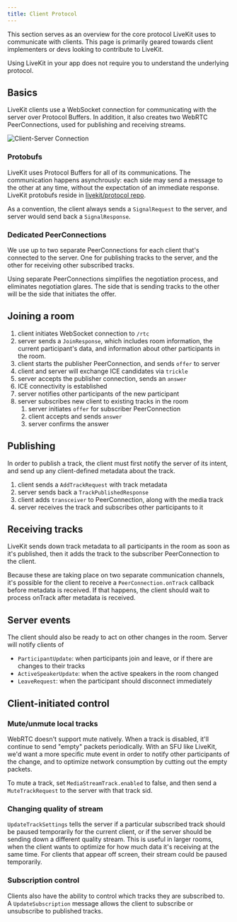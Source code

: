 ```yaml
---
title: Client Protocol
---
```


This section serves as an overview for the core protocol LiveKit uses to communicate with clients. This page is primarily geared towards client implementers or devs looking to contribute to LiveKit.

Using LiveKit in your app does not require you to understand the underlying protocol.

## Basics

LiveKit clients use a WebSocket connection for communicating with the server over Protocol Buffers. In addition, it also creates two WebRTC PeerConnections, used for publishing and receiving streams.

![Client-Server Connection](/img/client-server-connection.png)

### Protobufs

LiveKit uses Protocol Buffers for all of its communications. The communication happens asynchrously: each side may send a message to the other at any time, without the expectation of an immediate response. LiveKit protobufs reside in [livekit/protocol repo](https://github.com/livekit/protocol).

As a convention, the client always sends a `SignalRequest` to the server, and server would send back a `SignalResponse`.

### Dedicated PeerConnections

We use up to two separate PeerConnections for each client that's connected to the server. One for publishing tracks to the server, and the other for receiving other subscribed tracks.

Using separate PeerConnections simplifies the negotiation process, and eliminates negotiation glares. The side that is sending tracks to the other will be the side that initiates the offer.

## Joining a room

1. client initiates WebSocket connection to `/rtc`
2. server sends a `JoinResponse`, which includes room information, the current participant's data, and information about other participants in the room.
3. client starts the publisher PeerConnection, and sends `offer` to server
4. client and server will exchange ICE candidates via `trickle`
5. server accepts the publisher connection, sends an `answer`
6. ICE connectivity is established
7. server notifies other participants of the new participant
8. server subscribes new client to existing tracks in the room
   1. server initiates `offer` for subscriber PeerConnection
   2. client accepts and sends `answer`
   3. server confirms the answer

## Publishing

In order to publish a track, the client must first notify the server of its intent, and send up any client-defined metadata about the track.

1. client sends a `AddTrackRequest` with track metadata
2. server sends back a `TrackPublishedResponse`
3. client adds `transceiver` to PeerConnection, along with the media track
4. server receives the track and subscribes other participants to it

## Receiving tracks

LiveKit sends down track metadata to all participants in the room as soon as it's published, then it adds the track to the subscriber PeerConnection to the client.

Because these are taking place on two separate communication channels, it's possible for the client to receive a `PeerConnection.onTrack` callback before metadata is received. If that happens, the client should wait to process onTrack after metadata is received.

## Server events

The client should also be ready to act on other changes in the room. Server will notify clients of

- `ParticipantUpdate`: when participants join and leave, or if there are changes to their tracks
- `ActiveSpeakerUpdate`: when the active speakers in the room changed
- `LeaveRequest`: when the participant should disconnect immediately

## Client-initiated control

### Mute/unmute local tracks

WebRTC doesn't support mute natively. When a track is disabled, it'll continue to send "empty" packets periodically. With an SFU like LiveKit, we'd want a more specific mute event in order to notify other participants of the change, and to optimize network consumption by cutting out the empty packets.

To mute a track, set `MediaStreamTrack.enabled` to false, and then send a `MuteTrackRequest` to the server with that track sid.

### Changing quality of stream

`UpdateTrackSettings` tells the server if a particular subscribed track should be paused temporarily for the current client, or if the server should be sending down a different quality stream. This is useful in larger rooms, when the client wants to optimize for how much data it's receiving at the same time. For clients that appear off screen, their stream could be paused temporarily.

### Subscription control

Clients also have the ability to control which tracks they are subscribed to. A `UpdateSubscription` message allows the client to subscribe or unsubscribe to published tracks.
